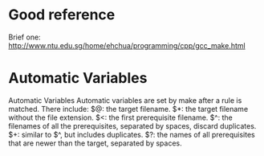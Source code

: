 # Good reference
Brief one: http://www.ntu.edu.sg/home/ehchua/programming/cpp/gcc_make.html

# Automatic Variables
Automatic Variables
Automatic variables are set by make after a rule is matched. There include:
    $@: the target filename.
    $*: the target filename without the file extension.
    $<: the first prerequisite filename.
    $^: the filenames of all the prerequisites, separated by spaces, discard duplicates.
    $+: similar to $^, but includes duplicates.
    $?: the names of all prerequisites that are newer than the target, separated by spaces.
